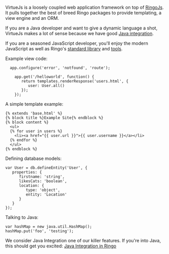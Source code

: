 VirtueJs is a loosely coupled web application framework on top of [RingoJs](http://ringojs.org). It pulls together the best of breed Ringo packages to provide templating, a view engine and an ORM.

If you are a Java developer and want to give a dynamic language a shot, VirtueJs makes a lot of sense because we have good [Java integration](http://ringojs.org/documentation/java_integration).

If you are a seasoned JavaScript developer, you'll enjoy the modern JavaScript as well as Ringo's [standard library](http://ringojs.org/api/master/index.html) and [tools](http://ringojs.org/documentation).

Example view code:

      app.configure('error', 'notfound', 'route');

		app.get('/helloworld', function() {
		   return templates.renderResponse('users.html', {
		      user: User.all()
		   });
		});

A simple template example:


    {% extends 'base.html' %}
    {% block title %}Example Site{% endblock %}
    {% block content %}
      <ul>
      {% for user in users %}
        <li><a href="{{ user.url }}">{{ user.username }}</a></li>
      {% endfor %}
      </ul>
    {% endblock %}

Defining database models:

	var User = db.defineEntity('User', {
	   properties: {
	      firstname: 'string',
	      likesCats: 'boolean',
	      location: {
	         type: 'object',
	         entity: 'Location'
	      }
	   }
	});

Talking to Java:

	var hashMap = new java.util.HashMap();
	hashMap.put('foo', 'testing');

We consider Java Integration one of our killer features. If you're into Java, this should get you excited: [Java Integration in Ringo](http://ringojs.org/documentation/java_integration)